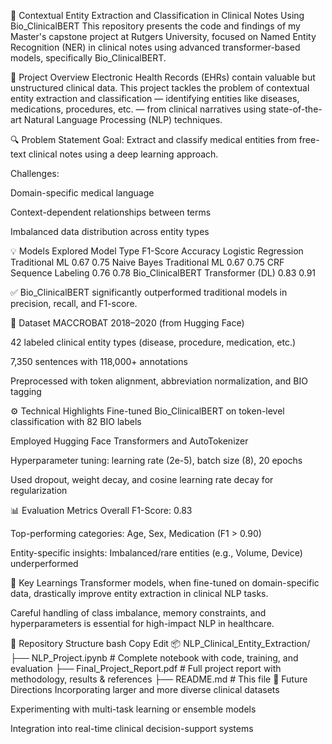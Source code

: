 🧠 Contextual Entity Extraction and Classification in Clinical Notes Using Bio_ClinicalBERT
This repository presents the code and findings of my Master's capstone project at Rutgers University, focused on Named Entity Recognition (NER) in clinical notes using advanced transformer-based models, specifically Bio_ClinicalBERT.

📌 Project Overview
Electronic Health Records (EHRs) contain valuable but unstructured clinical data. This project tackles the problem of contextual entity extraction and classification — identifying entities like diseases, medications, procedures, etc. — from clinical narratives using state-of-the-art Natural Language Processing (NLP) techniques.

🔍 Problem Statement
Goal: Extract and classify medical entities from free-text clinical notes using a deep learning approach.

Challenges:

Domain-specific medical language

Context-dependent relationships between terms

Imbalanced data distribution across entity types

💡 Models Explored
Model	Type	F1-Score	Accuracy
Logistic Regression	Traditional ML	0.67	0.75
Naive Bayes	Traditional ML	0.67	0.75
CRF	Sequence Labeling	0.76	0.78
Bio_ClinicalBERT	Transformer (DL)	0.83	0.91

✅ Bio_ClinicalBERT significantly outperformed traditional models in precision, recall, and F1-score.

🧬 Dataset
MACCROBAT 2018–2020 (from Hugging Face)

42 labeled clinical entity types (disease, procedure, medication, etc.)

7,350 sentences with 118,000+ annotations

Preprocessed with token alignment, abbreviation normalization, and BIO tagging

⚙️ Technical Highlights
Fine-tuned Bio_ClinicalBERT on token-level classification with 82 BIO labels

Employed Hugging Face Transformers and AutoTokenizer

Hyperparameter tuning: learning rate (2e-5), batch size (8), 20 epochs

Used dropout, weight decay, and cosine learning rate decay for regularization

📊 Evaluation Metrics
Overall F1-Score: 0.83

Top-performing categories: Age, Sex, Medication (F1 > 0.90)

Entity-specific insights: Imbalanced/rare entities (e.g., Volume, Device) underperformed

🧠 Key Learnings
Transformer models, when fine-tuned on domain-specific data, drastically improve entity extraction in clinical NLP tasks.

Careful handling of class imbalance, memory constraints, and hyperparameters is essential for high-impact NLP in healthcare.

📁 Repository Structure
bash
Copy
Edit
📦 NLP_Clinical_Entity_Extraction/
├── NLP_Project.ipynb       # Complete notebook with code, training, and evaluation
├── Final_Project_Report.pdf # Full project report with methodology, results & references
├── README.md               # This file
🚀 Future Directions
Incorporating larger and more diverse clinical datasets

Experimenting with multi-task learning or ensemble models

Integration into real-time clinical decision-support systems
